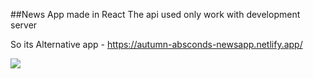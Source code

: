 ##News App made in React
The api used only work with development server

So its Alternative app - https://autumn-absconds-newsapp.netlify.app/

<img src='https://github.com/autumn-absconds/newsApp/blob/master/Screenshot%20(2).png?raw=true' atl='demo'>
